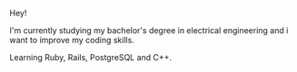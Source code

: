 Hey! 

I'm currently studying my bachelor's degree in electrical engineering and i want to improve my coding skills.

Learning  Ruby, Rails, PostgreSQL and C++.
